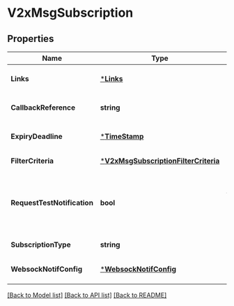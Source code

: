 # V2xMsgSubscription

## Properties
Name | Type | Description | Notes
------------ | ------------- | ------------- | -------------
**Links** | [***Links**](links.md) |  | [optional] [default to null]
**CallbackReference** | **string** | URI exposed by the client on which to receive notifications via HTTP. See note 1. | [optional] [default to null]
**ExpiryDeadline** | [***TimeStamp**](TimeStamp.md) |  | [optional] [default to null]
**FilterCriteria** | [***V2xMsgSubscriptionFilterCriteria**](V2xMsgSubscription.filterCriteria.md) |  | [default to null]
**RequestTestNotification** | **bool** | Shall be set to TRUE by the service consumer to request a test notification via HTTP on the callbackReference URI, as described in ETSI GS MEC 009 [i.1], clause 6.12a. Default: FALSE. | [optional] [default to null]
**SubscriptionType** | **string** | Shall be set to \&quot;V2xMsgSubscription\&quot;. | [default to null]
**WebsockNotifConfig** | [***WebsockNotifConfig**](WebsockNotifConfig.md) |  | [optional] [default to null]

[[Back to Model list]](../README.md#documentation-for-models) [[Back to API list]](../README.md#documentation-for-api-endpoints) [[Back to README]](../README.md)


